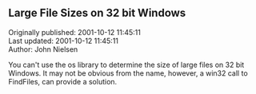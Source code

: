 ## Large File Sizes on 32 bit Windows  
Originally published: 2001-10-12 11:45:11  
Last updated: 2001-10-12 11:45:11  
Author: John Nielsen  
  
You can't use the os library to determine the size of large files on 32 bit Windows. It may not be obvious from the name, however, a win32 call to FindFiles, can provide a solution.